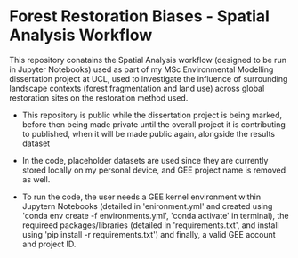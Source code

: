 # Forest Restoration Biases - Spatial Analysis Workflow
This repository conatains the Spatial Analysis workflow (designed to be run in Jupyter Notebooks) used as part of my MSc Environmental Modelling dissertation project at UCL, used to investigate the influence of surrounding landscape contexts (forest fragmentation and land use) across global restoration sites on the restoration method used.

- This repository is public while the dissertation project is being marked, before then being made private until the overall project it is contributing to published, when it will be made public again, alongside the results dataset

- In the code, placeholder datasets are used since they are currently stored locally on my personal device, and GEE project name is removed as well. 

- To run the code, the user needs a GEE kernel environment within Jupytern Notebooks (detailed in 'enironment.yml' and created using 'conda env create -f environments.yml', 'conda activate' in terminal), the requireed packages/libraries (detailed in 'requirements.txt', and install using 'pip install -r requirements.txt') and finally, a valid GEE account and project ID.
